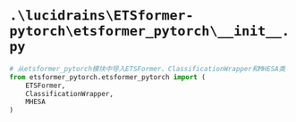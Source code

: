 # `.\lucidrains\ETSformer-pytorch\etsformer_pytorch\__init__.py`

```py
# 从etsformer_pytorch模块中导入ETSFormer、ClassificationWrapper和MHESA类
from etsformer_pytorch.etsformer_pytorch import (
    ETSFormer,
    ClassificationWrapper,
    MHESA
)
```